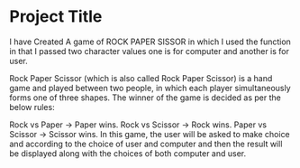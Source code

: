 
# Project Title

I have Created A game of ROCK PAPER SISSOR in which I used the function in that I passed two character values one is for computer and another is for user.

Rock Paper Scissor (which is also called Rock Paper Scissor) is a hand game and played between two people, in which each player simultaneously forms one of three shapes. The winner of the game is decided as per the below rules:

Rock vs Paper -> Paper wins.
Rock vs Scissor -> Rock wins.
Paper vs Scissor -> Scissor wins.
In this game, the user will be asked to make choice and according to the choice of user and computer and then the result will be displayed along with the choices of both computer and user.

